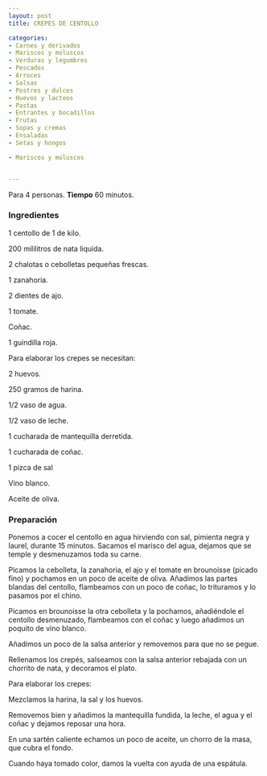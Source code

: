 ```yaml
---
layout: post
title: CREPES DE CENTOLLO

categories:
- Carnes y derivados
- Mariscos y moluscos
- Verduras y legumbres
- Pescados
- Arroces
- Salsas
- Postres y dulces
- Huevos y lacteos
- Pastas
- Entrantes y bocadillos
- Frutas
- Sopas y cremas
- Ensaladas
- Setas y hongos

- Mariscos y moluscos


---
```


Para 4 personas.
<b>Tiempo</b> 60 minutos.

<h3>Ingredientes</h3>

1 centollo de 1 de kilo.

200 mililitros de nata liquida.

2 chalotas o cebolletas pequeñas frescas.

1 zanahoria.

2 dientes de ajo.

1 tomate.

Coñac.

1 guindilla roja.

Para elaborar los crepes se necesitan:

2 huevos.

250 gramos de harina.

1/2 vaso de agua.

1/2 vaso de leche.

1 cucharada de mantequilla derretida.

1 cucharada de coñac.

1 pizca de sal

Vino blanco.

Aceite de oliva.

<h3>Preparación</h3>

Ponemos a cocer el centollo en agua hirviendo con sal, pimienta negra y laurel, durante 15 minutos. Sacamos el marisco del agua, dejamos que se temple y desmenuzamos toda su carne.

Picamos la cebolleta, la zanahoria, el ajo y el tomate en brounoisse (picado fino) y pochamos en un poco de aceite de oliva. Añadimos las partes blandas del centollo, flambeamos con un poco de coñac, lo trituramos y lo pasamos por el chino.

Picamos en brounoisse la otra cebolleta y la pochamos, añadiéndole el centollo desmenuzado, flambeamos con el coñac y luego añadimos un poquito de vino blanco.

Añadimos un poco de la salsa anterior y removemos para que no se pegue.

Rellenamos los crepés, salseamos con la salsa anterior rebajada con un chorrito de nata, y decoramos el plato.

Para elaborar los crepes:

Mezclamos la harina, la sal y los huevos.

Removemos bien y añadimos la mantequilla fundida, la leche, el agua y el coñac y dejamos reposar una hora.

En una sartén caliente echamos un poco de aceite, un chorro de la masa, que cubra el fondo.

Cuando haya tomado color, damos la vuelta con ayuda de una espátula.

